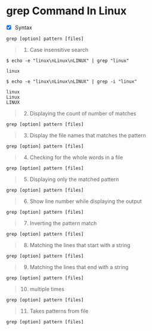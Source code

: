 # grep Command In Linux
- [x] Syntax
```
grep [option] pattern [files]
```
> 1. Case insensitive search
```
$ echo -e "linux\nLinux\nLINUX" | grep "linux"
```
```
linux
```
```
$ echo -e "linux\nLinux\nLINUX" | grep -i "linux"

linux
Linux
LINUX
```
> 2. Displaying the count of number of matches
```
grep [option] pattern [files]
```
> 3. Display the file names that matches the pattern
```
grep [option] pattern [files]
```
> 4. Checking for the whole words in a file
```
grep [option] pattern [files]
```
> 5. Displaying only the matched pattern
```
grep [option] pattern [files]
```
> 6. Show line number while displaying the output
```
grep [option] pattern [files]
```
> 7. Inverting the pattern match
```
grep [option] pattern [files]
```
> 8. Matching the lines that start with a string 
```
grep [option] pattern [files]
```
> 9. Matching the lines that end with a string
```
grep [option] pattern [files]
```
> 10. multiple times
```
grep [option] pattern [files]
```
> 11. Takes patterns from file
```
grep [option] pattern [files]
```
